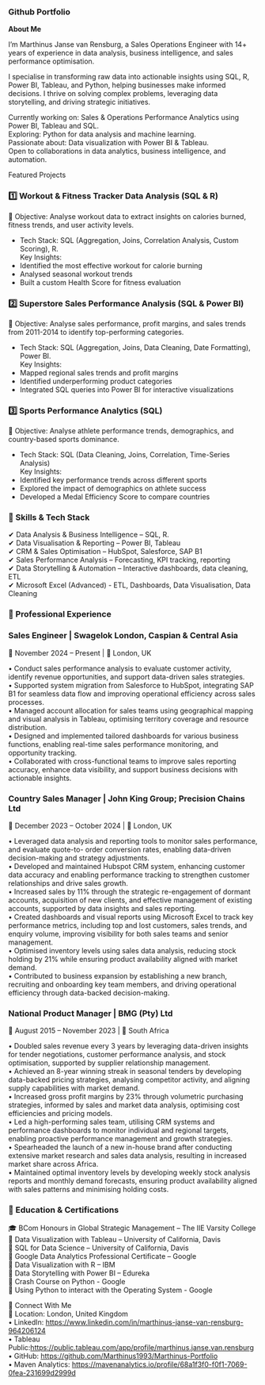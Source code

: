### Github Portfolio

**About Me**

I’m Marthinus Janse van Rensburg, a Sales Operations Engineer with 14+ years of experience in data analysis, business intelligence, and sales performance optimisation.

I specialise in transforming raw data into actionable insights using SQL, R, Power BI, Tableau, and Python, helping businesses make informed decisions. I thrive on solving complex problems, leveraging data storytelling, and driving strategic initiatives.

Currently working on: Sales & Operations Performance Analytics using Power BI, Tableau and SQL.  
Exploring: Python for data analysis and machine learning.  
Passionate about: Data visualization with Power BI & Tableau.  
Open to collaborations in data analytics, business intelligence, and automation.

Featured Projects

### 1️⃣ Workout & Fitness Tracker Data Analysis (SQL & R)
📌 Objective: Analyse workout data to extract insights on calories burned, fitness trends, and user activity levels.  
- Tech Stack: SQL (Aggregation, Joins, Correlation Analysis, Custom Scoring), R.  
  Key Insights:  
- Identified the most effective workout for calorie burning  
- Analysed seasonal workout trends  
- Built a custom Health Score for fitness evaluation  

### 2️⃣ Superstore Sales Performance Analysis (SQL & Power BI)  
📌 Objective: Analyse sales performance, profit margins, and sales trends from 2011-2014 to identify top-performing categories.  
- Tech Stack: SQL (Aggregation, Joins, Data Cleaning, Date Formatting), Power BI.  
  Key Insights:  
- Mapped regional sales trends and profit margins  
- Identified underperforming product categories  
- Integrated SQL queries into Power BI for interactive visualizations  

### 3️⃣ Sports Performance Analytics (SQL)  
📌 Objective: Analyse athlete performance trends, demographics, and country-based sports dominance.  
- Tech Stack: SQL (Data Cleaning, Joins, Correlation, Time-Series Analysis)  
  Key Insights:  
- Identified key performance trends across different sports  
- Explored the impact of demographics on athlete success  
- Developed a Medal Efficiency Score to compare countries  

### 📌 Skills & Tech Stack  
✔ Data Analysis & Business Intelligence – SQL, R.  
✔ Data Visualisation & Reporting – Power BI, Tableau  
✔ CRM & Sales Optimisation – HubSpot, Salesforce, SAP B1  
✔ Sales Performance Analysis – Forecasting, KPI tracking, reporting  
✔ Data Storytelling & Automation – Interactive dashboards, data cleaning, ETL  
✔ Microsoft Excel (Advanced) - ETL, Dashboards, Data Visualisation, Data Cleaning  

### 💼 Professional Experience  

### Sales Engineer | Swagelok London, Caspian & Central Asia
📅 November 2024 – Present | 📍 London, UK  

• Conduct sales performance analysis to evaluate customer activity, identify revenue opportunities,
and support data-driven sales strategies.  
• Supported system migration from Salesforce to HubSpot, integrating SAP B1 for seamless data
flow and improving operational efficiency across sales processes.  
• Managed account allocation for sales teams using geographical mapping and visual analysis in
Tableau, optimising territory coverage and resource distribution.  
• Designed and implemented tailored dashboards for various business functions, enabling real-time
sales performance monitoring, and opportunity tracking.  
• Collaborated with cross-functional teams to improve sales reporting accuracy, enhance data
visibility, and support business decisions with actionable insights.   

### Country Sales Manager | John King Group; Precision Chains Ltd
📅 December 2023 – October 2024 | 📍 London, UK

• Leveraged data analysis and reporting tools to monitor sales performance, and evaluate quote-to-
order conversion rates, enabling data-driven decision-making and strategy adjustments.  
• Developed and maintained Hubspot CRM system, enhancing customer data accuracy and enabling
performance tracking to strengthen customer relationships and drive sales growth.  
• Increased sales by 11% through the strategic re-engagement of dormant accounts, acquisition of
new clients, and effective management of existing accounts, supported by data insights and sales
reporting.  
• Created dashboards and visual reports using Microsoft Excel to track key performance metrics,
including top and lost customers, sales trends, and enquiry volume, improving visibility for both
sales teams and senior management.  
• Optimised inventory levels using sales data analysis, reducing stock holding by 21% while ensuring
product availability aligned with market demand.  
• Contributed to business expansion by establishing a new branch, recruiting and onboarding key
team members, and driving operational efficiency through data-backed decision-making.  

### National Product Manager | BMG (Pty) Ltd
📅 August 2015 – November 2023 | 📍 South Africa

• Doubled sales revenue every 3 years by leveraging data-driven insights for tender negotiations,
customer performance analysis, and stock optimisation, supported by supplier relationship
management.  
• Achieved an 8-year winning streak in seasonal tenders by developing data-backed pricing
strategies, analysing competitor activity, and aligning supply capabilities with market demand.  
• Increased gross profit margins by 23% through volumetric purchasing strategies, informed by sales
and market data analysis, optimising cost efficiencies and pricing models.  
• Led a high-performing sales team, utilising CRM systems and performance dashboards to monitor
individual and regional targets, enabling proactive performance management and growth strategies.  
• Spearheaded the launch of a new in-house brand after conducting extensive market research and
sales data analysis, resulting in increased market share across Africa.  
• Maintained optimal inventory levels by developing weekly stock analysis reports and monthly
demand forecasts, ensuring product availability aligned with sales patterns and minimising holding
costs.  

### 📜 Education & Certifications

🎓 BCom Honours in Global Strategic Management – The IIE Varsity College  
📜 Data Visualization with Tableau – University of California, Davis  
📜 SQL for Data Science – University of California, Davis  
📜 Google Data Analytics Professional Certificate – Google  
📜 Data Visualization with R – IBM  
📜 Data Storytelling with Power BI – Edureka  
📜 Crash Course on Python - Google  
📜 Using Python to interact with the Operating System - Google  

🔗 Connect With Me  
📍 Location: London, United Kingdom  
• LinkedIn: https://www.linkedin.com/in/marthinus-janse-van-rensburg-964206124  
• Tableau Public:https://public.tableau.com/app/profile/marthinus.janse.van.rensburg  
• GitHub: https://github.com/Marthinus1993/Marthinus-Portfolio  
• Maven Analytics: https://mavenanalytics.io/profile/68a1f3f0-f0f1-7069-0fea-231699d2999d
